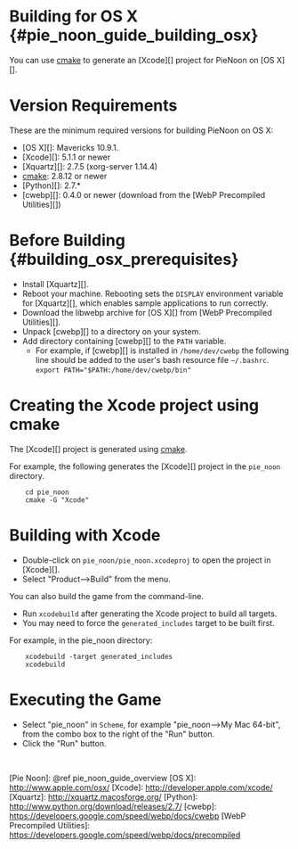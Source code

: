 Building for OS X    {#pie_noon_guide_building_osx}
=================

You can use [cmake][] to generate an [Xcode][] project for PieNoon on [OS X][].

# Version Requirements

These are the minimum required versions for building PieNoon on OS X:

-   [OS X][]: Mavericks 10.9.1.
-   [Xcode][]: 5.1.1 or newer
-   [Xquartz][]: 2.7.5 (xorg-server 1.14.4)
-   [cmake][]: 2.8.12 or newer
-   [Python][]: 2.7.*
-   [cwebp][]: 0.4.0 or newer (download from the
    [WebP Precompiled Utilities][])

# Before Building    {#building_osx_prerequisites}

-   Install [Xquartz][].
-   Reboot your machine.  Rebooting sets the `DISPLAY` environment variable for
    [Xquartz][], which enables sample applications to run correctly.
-   Download the libwebp archive for [OS X][] from
    [WebP Precompiled Utilities][].
-   Unpack [cwebp][] to a directory on your system.
-   Add directory containing [cwebp][] to the `PATH` variable.
    -   For example, if [cwebp][] is installed in `/home/dev/cwebp` the
        following line should be added to the user's bash resource file
        `~/.bashrc`.<br>
        `export PATH="$PATH:/home/dev/cwebp/bin"`

# Creating the Xcode project using cmake

The [Xcode][] project is generated using [cmake][].

For example, the following generates the [Xcode][] project in the `pie_noon`
directory.

~~~{.sh}
    cd pie_noon
    cmake -G "Xcode"
~~~

# Building with Xcode

-   Double-click on `pie_noon/pie_noon.xcodeproj` to open the project in
    [Xcode][].
-   Select "Product-->Build" from the menu.

You can also build the game from the command-line.

-   Run `xcodebuild` after generating the Xcode project to build all targets.
-   You may need to force the `generated_includes` target to be built first.

For example, in the pie_noon directory:

~~~{.sh}
    xcodebuild -target generated_includes
    xcodebuild
~~~

# Executing the Game

-   Select "pie_noon" in `Scheme`, for example "pie_noon-->My Mac 64-bit", from
    the combo box to the right of the "Run" button.
-   Click the "Run" button.


<br>

  [cmake]: http://www.cmake.org
  [Pie Noon]: @ref pie_noon_guide_overview
  [OS X]: http://www.apple.com/osx/
  [Xcode]: http://developer.apple.com/xcode/
  [Xquartz]: http://xquartz.macosforge.org/
  [Python]: http://www.python.org/download/releases/2.7/
  [cwebp]: https://developers.google.com/speed/webp/docs/cwebp
  [WebP Precompiled Utilities]: https://developers.google.com/speed/webp/docs/precompiled
